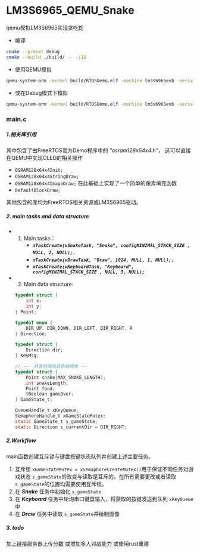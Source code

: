 # LM3S6965_QEMU_Snake
qemu模拟LM3S6965实现贪吃蛇
- 编译
```bash
cmake --preset debug
cmake --build ./build/ -- -j16
```

- 使用QEMU模拟
```bash
qemu-system-arm -kernel build/RTOSDemo.elf -machine lm3s6965evb -serial stdio
```
- 或在Debug模式下模拟
```bash
qemu-system-arm -kernel build/RTOSDemo.elf -machine lm3s6965evb -serial stdio -s -S
```


### main.c
##### 1.相关库引用
其中包含了由FreeRTOS官方Demo程序中的 _"osram128x64x4.h"_，
这可以直接在QEMU中实现OLED的相关操作
- `OSRAM128x64x4Init;`
- `OSRAM128x64x4StringDraw;`
- `OSRAM128x64x4ImageDraw;`
在此基础上实现了一个简单的像素填充函数
- `DefaultBlockDraw;` 

其他包含的库均为FreeRTOS相关资源或LM3S6965驱动。

##### 2. main tasks and data structure
- 1. Main tasks：
     - ___`xTaskCreate(vSnakeTask, "Snake", configMINIMAL_STACK_SIZE , NULL, 2, NULL);`___，
     - ___`xTaskCreate(vDrawTask, "Draw", 1024, NULL, 1, NULL);`___，
     - ___`xTaskCreate(vKeyboardTask, "Keyboard", configMINIMAL_STACK_SIZE , NULL, 3, NULL);`___

- 2. Main data structure:
    ``` c
    typedef struct {
        int x;
        int y;
    } Point;

    typedef enum {
        DIR_UP, DIR_DOWN, DIR_LEFT, DIR_RIGHT, R
    } Direction;

    typedef struct {
        Direction dir;
    } KeyMsg;

    // --- 共享的游戏状态结构体 ---
    typedef struct {
        Point snake[MAX_SNAKE_LENGTH];
        int snakeLength;
        Point food;
        tBoolean gameOver;
    } GameState_t;

    QueueHandle_t xKeyQueue;
    SemaphoreHandle_t xGameStateMutex;
    static GameState_t s_gameState;
    static Direction s_currentDir = DIR_RIGHT;
    ```
##### 2.Workflow
main函数创建互斥锁与键盘按键状态队列并创建上述主要任务。
1. 互斥锁 `xGameStateMutex = xSemaphoreCreateMutex()`用于保证不同任务对游戏状态 `s_gameState`的改变与读取是互斥的。在所有需要更改或者读取 `s_gameState`的位置均需要使用互斥锁。
1. 在 ___Snake___ 任务中初始化 `s_gameState`
1. 在 ___Keyboard___ 任务中轮询串口键盘输入，将获取的按键发送到队列 `xKeyQueue`中
1. 在 ___Draw___ 任务中读取 `s_gameState`并绘制图像

##### 3. todo
加上链接服务器上传分数 或增加多人对战能力
或使用rust重建



